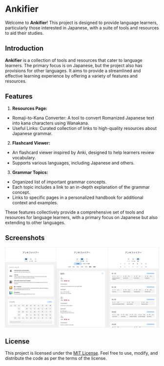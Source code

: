 # Ankifier

Welcome to **Ankifier**! This project is designed to provide language learners, particularly those interested in Japanese, with a suite of tools and resources to aid their studies.

## Introduction

**Ankifier** is a collection of tools and resources that cater to language learners. The primary focus is on Japanese, but the project also has provisions for other languages. It aims to provide a streamlined and effective learning experience by offering a variety of features and resources.

## Features

   1. **Resources Page:**
   - Romaji-to-Kana Converter: A tool to convert Romanized Japanese text into kana characters using Wanakana.
   - Useful Links: Curated collection of links to high-quality resources about Japanese grammar.

   2. **Flashcard Viewer:**
   - An flashcard viewer inspired by Anki, designed to help learners review vocabulary.
   - Supports various languages, including Japanese and others.

   3. **Grammar Topics:**
   - Organized list of important grammar concepts.
   - Each topic includes a link to an in-depth explanation of the grammar concept.
   - Links to specific pages in a personalized handbook for additional context and examples.

These features collectively provide a comprehensive set of tools and resources for language learners, with a primary focus on Japanese but also extending to other languages.


## Screenshots

![App Screenshot](./screenshots.png)

## License

This project is licensed under the [MIT License](LICENSE). Feel free to use, modify, and distribute the code as per the terms of the license.